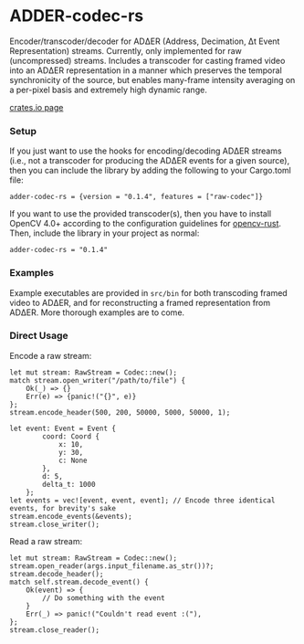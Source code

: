 # ADDER-codec-rs

Encoder/transcoder/decoder for ADΔER (Address, Decimation, Δt Event Representation) streams. Currently, only implemented for raw (uncompressed) streams. Includes a transcoder for casting framed video into an ADΔER representation in a manner which preserves the temporal synchronicity of the source, but enables many-frame intensity averaging on a per-pixel basis and extremely high dynamic range.

[crates.io page](https://crates.io/crates/adder-codec-rs)

### Setup

If you just want to use the hooks for encoding/decoding ADΔER streams (i.e., not a transcoder for producing the ADΔER events for a given source), then you can include the library by adding the following to your Cargo.toml file:

`adder-codec-rs = {version = "0.1.4", features = ["raw-codec"]}`

If you want to use the provided transcoder(s), then you have to install OpenCV 4.0+ according to the configuration guidelines for [opencv-rust](https://github.com/twistedfall/opencv-rust). Then, include the library in your project as normal:

`adder-codec-rs = "0.1.4"`

### Examples

Example executables are provided in `src/bin` for both transcoding framed video to  ADΔER, and for reconstructing a framed representation from ADΔER. More thorough examples are to come.

### Direct Usage


Encode a raw stream:
```
let mut stream: RawStream = Codec::new();
match stream.open_writer("/path/to/file") {
    Ok(_) => {}
    Err(e) => {panic!("{}", e)}
};
stream.encode_header(500, 200, 50000, 5000, 50000, 1);

let event: Event = Event {
        coord: Coord {
            x: 10,
            y: 30,
            c: None
        },
        d: 5,
        delta_t: 1000
    };
let events = vec![event, event, event]; // Encode three identical events, for brevity's sake
stream.encode_events(&events);
stream.close_writer();
```

Read a raw stream:

```
let mut stream: RawStream = Codec::new();
stream.open_reader(args.input_filename.as_str())?;
stream.decode_header();
match self.stream.decode_event() {
    Ok(event) => {
        // Do something with the event
    }
    Err(_) => panic!("Couldn't read event :("),
};
stream.close_reader();
```

